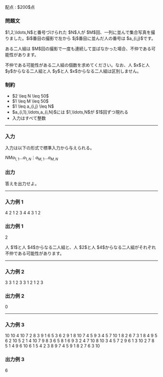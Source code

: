 
<div>

<span>

<span>

<p>
配点 : $200$点
</p>

<div>

<section>

### **問題文**

<p>
$1,2,\ldots,N$と番号づけられた $N$人が $M$回、一列に並んで集合写真を撮りました。$i$番目の撮影で左から $j$番目に並んだ人の番号は $a_{i,j}$です。  
</p>

<p>
ある二人組は $M$回の撮影で一度も連続して並ばなかった場合、不仲である可能性があります。　　
</p>

<p>
不仲である可能性がある二人組の個数を求めてください。なお、人 $x$と人 $y$からなる二人組と人 $y$と人 $x$からなる二人組は区別しません。
</p>

</section>

</div>

<div>

<section>

### **制約**

<ul>

<li>
$2 \leq N \leq 50$
</li>

<li>
$1 \leq M \leq 50$
</li>

<li>
$1 \leq a_{i,j} \leq N$
</li>

<li>
$a_{i,1},\ldots,a_{i,N}$には $1,\ldots,N$が $1$回ずつ現れる
</li>

<li>
入力はすべて整数
</li>

</ul>

</section>

</div>

---

<div>

<div>

<section>

### **入力**

<p>
入力は以下の形式で標準入力から与えられる。
</p>

<div>

$N$$M$$a_{1,1}$$\ldots$$a_{1,N}$$\vdots$$a_{M,1}$$\ldots$$a_{M,N}$
</div>

</section>

</div>

<div>

<section>

### **出力**

<p>
答えを出力せよ。
</p>

</section>

</div>

</div>

---

<div>

<section>

### **入力例 1**

<div>

4 2
1 2 3 4
4 3 1 2

</div>

</section>

</div>

<div>

<section>

### **出力例 1**

<div>

2

</div>

<p>
人 $1$と人 $4$からなる二人組と、人 $2$と人 $4$からなる二人組がそれぞれ不仲である可能性があります。
</p>

</section>

</div>

---

<div>

<section>

### **入力例 2**

<div>

3 3
1 2 3
3 1 2
1 2 3

</div>

</section>

</div>

<div>

<section>

### **出力例 2**

<div>

0

</div>

</section>

</div>

---

<div>

<section>

### **入力例 3**

<div>

10 10
4 10 7 2 8 3 9 1 6 5
3 6 2 9 1 8 10 7 4 5
9 3 4 5 7 10 1 8 2 6
7 3 1 8 4 9 5 6 2 10
5 2 1 4 10 7 9 8 3 6
5 8 1 6 9 3 2 4 7 10
8 10 3 4 5 7 2 9 6 1
3 10 2 7 8 5 1 4 9 6
10 6 1 5 4 2 3 8 9 7
4 5 9 1 8 2 7 6 3 10

</div>

</section>

</div>

<div>

<section>

### **出力例 3**

<div>

6

</div>

</section>

</div>

</span>

</span>

</div>
